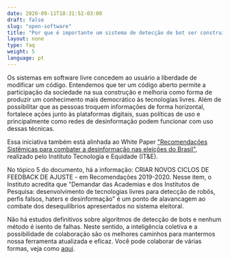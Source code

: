 ```yaml
---
date: 2020-09-11T18:31:52-03:00
draft: false
slug: "open-software"
title: "Por que é importante um sistema de detecção de bot ser construído em software livre?"
layout: none
type: faq
weight: 5
language: pt
---
```

Os sistemas em software livre concedem ao usuário a liberdade de modificar um código. Entendemos que ter um código aberto permite a participação da sociedade na sua construção e melhoria como forma de produzir um conhecimento mais democrático às tecnologias livres. Além de possibilitar que as pessoas troquem informações de forma horizontal, fortalece ações junto às plataformas digitais, suas políticas de uso e principalmente como redes de desinformação podem funcionar com uso dessas técnicas.

Essa iniciativa também está alinhada ao White Paper ["Recomendações Sistêmicas para combater a desinformação nas eleições do Brasil"](https://tecnologiaequidade.org.br/projects/desinformacao-em-eleicoes/), realizado pelo Instituto Tecnologia e Equidade (IT&E).

No tópico 5 do documento, há a informação: CRIAR NOVOS CICLOS DE FEEDBACK DE AJUSTE - em Recomendações 2019-2020. Nesse item, o Instituto acredita que "Demandar das Academias e dos Institutos de Pesquisa: desenvolvimento de tecnologias livres para detecção de robôs, perfis falsos, haters e desinformação" é um ponto de alavancagem ao combate dos desequilíbrios apresentados no sistema eleitoral.

Não há estudos definitivos sobre algoritmos de detecção de bots e nenhum método é isento de falhas. Neste sentido, a inteligência coletiva e a possibilidade de colaboração são os melhores caminhos para mantermos nossa ferramenta atualizada e eficaz. Você pode colaborar de várias formas, veja como [aqui](/collaborate).
